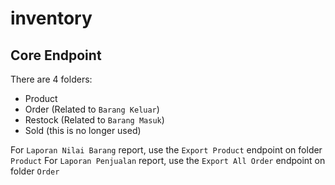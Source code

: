 # inventory

## Core Endpoint
There are 4 folders:
- Product
- Order (Related to `Barang Keluar`)
- Restock (Related to `Barang Masuk`)
- Sold (this is no longer used) 

For `Laporan Nilai Barang` report, use the `Export Product` endpoint on folder `Product`
For `Laporan Penjualan` report, use the `Export All Order` endpoint on folder `Order`